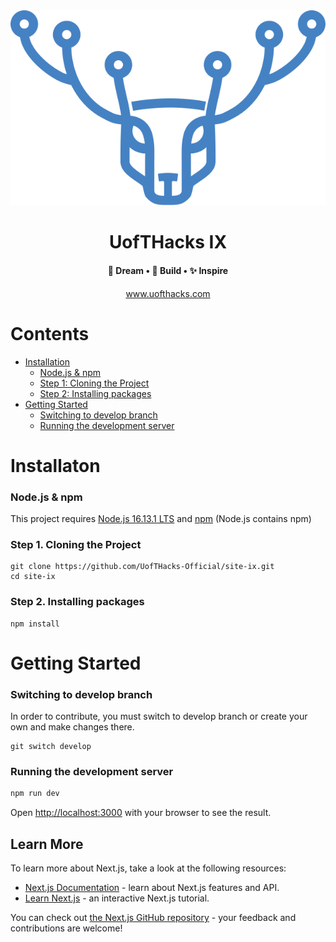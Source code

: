 <div align="center">
  <img src="/public/static/UI/Logo.svg"/>
  <h1>UofTHacks IX</h1>
  <h4>💭 Dream  •  🔨 Build  •  ✨ Inspire</h4>
  <a href="https://www.uofthacks.com/"><p>www.uofthacks.com</p></a>
</div>

# Contents

- [Installation](#installation)
  - [Node.js & npm](#nodejs-npm)
  - [Step 1: Cloning the Project](#install-step1)
  - [Step 2: Installing packages](#install-step2)
- [Getting Started](#getting-started)
  - [Switching to develop branch](#gs-step1)
  - [Running the development server](#gs-step2)

<h1 id="installation">Installaton</h1>

<h3 id="nodejs-npm">Node.js & npm</h3>

This project requires [Node.js 16.13.1 LTS](https://nodejs.org/en/) and [npm](https://www.npmjs.com/) (Node.js contains npm)

<h3 id="install-step1">Step 1. Cloning the Project</h3>

```
git clone https://github.com/UofTHacks-Official/site-ix.git
cd site-ix
```

<h3 id="install-step2">Step 2. Installing packages</h3>

```
npm install
```

<h1 id="getting-started">Getting Started</h1>

<h3 id="gs-step1">Switching to develop branch</h3>

In order to contribute, you must switch to develop branch or create your own and make changes there.

```
git switch develop
```

<h3 id="gs-step2">Running the development server</h3>

```bash
npm run dev
```

Open [http://localhost:3000](http://localhost:3000) with your browser to see the result.

## Learn More

To learn more about Next.js, take a look at the following resources:

- [Next.js Documentation](https://nextjs.org/docs) - learn about Next.js features and API.
- [Learn Next.js](https://nextjs.org/learn) - an interactive Next.js tutorial.

You can check out [the Next.js GitHub repository](https://github.com/vercel/next.js/) - your feedback and contributions are welcome!
